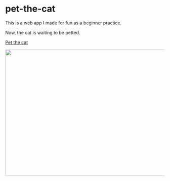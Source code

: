 # pet-the-cat

This is a web app I made for fun as a beginner practice.

Now, the cat is waiting to be petted. 

[Pet the cat](https://pet-the-catt.herokuapp.com)


<img src="https://i.imgur.com/LztkKae.png" width="800" height="400">